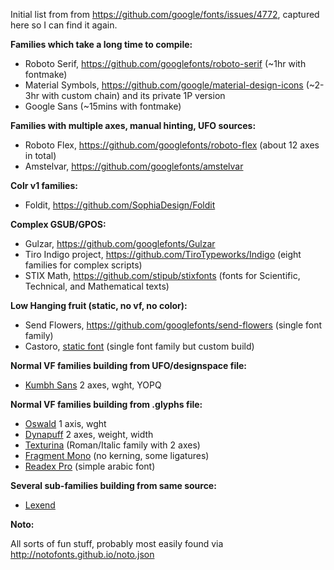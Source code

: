 Initial list from from https://github.com/google/fonts/issues/4772, captured here so I can find it again.

**Families which take a long time to compile:**
- Roboto Serif, https://github.com/googlefonts/roboto-serif (~1hr with fontmake)
- Material Symbols, https://github.com/google/material-design-icons (~2-3hr with custom chain) and its private 1P version
- Google Sans (~15mins with fontmake)

**Families with multiple axes, manual hinting, UFO sources:**
- Roboto Flex, https://github.com/googlefonts/roboto-flex (about 12 axes in total)
- Amstelvar, https://github.com/googlefonts/amstelvar

**Colr v1 families:**
- Foldit, https://github.com/SophiaDesign/Foldit

**Complex GSUB/GPOS:**
- Gulzar, https://github.com/googlefonts/Gulzar
- Tiro Indigo project, https://github.com/TiroTypeworks/Indigo (eight families for complex scripts)
- STIX Math, https://github.com/stipub/stixfonts (fonts for Scientific, Technical, and Mathematical texts)

**Low Hanging fruit (static, no vf, no color):**
- Send Flowers, https://github.com/googlefonts/send-flowers (single font family)
- Castoro, [static font](https://github.com/TiroTypeworks/Castoro) (single font family but custom build)

**Normal VF families building from UFO/designspace file:**
- [Kumbh Sans](https://github.com/xconsau/KumbhSans) 2 axes, wght, YOPQ

**Normal VF families building from .glyphs file:**
- [Oswald](https://github.com/googlefonts/OswaldFont) 1 axis, wght
- [Dynapuff](https://github.com/googlefonts/dynapuff) 2 axes, weight, width
- [Texturina](https://github.com/Omnibus-Type/Texturina) (Roman/Italic family with 2 axes)
- [Fragment Mono](https://github.com/weiweihuanghuang/fragment-mono) (no kerning, some ligatures)
- [Readex Pro](https://github.com/ThomasJockin/readexpro) (simple arabic font)

**Several sub-families building from same source:**
- [Lexend](https://github.com/googlefonts/lexend)

**Noto:**

All sorts of fun stuff, probably most easily found via http://notofonts.github.io/noto.json
